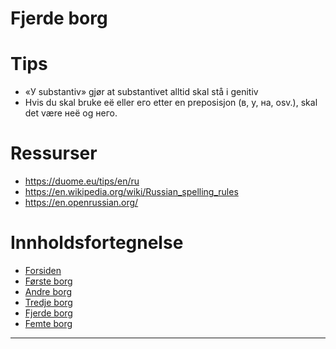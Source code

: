 # Fjerde borg

# Tips

- «У substantiv» gjør at substantivet alltid skal stå i genitiv
- Hvis du skal bruke её eller его etter en preposisjon (в, у, на, osv.), skal det være неё og него.

# Ressurser

- https://duome.eu/tips/en/ru
- https://en.wikipedia.org/wiki/Russian_spelling_rules
- https://en.openrussian.org/


# Innholdsfortegnelse

- [Forsiden](README.md)
- [Første borg](1-borg.md)
- [Andre borg](2-borg.md)
- [Tredje borg](3-borg.md)
- [Fjerde borg](4-borg.md)
- [Femte borg](5-borg.md)

----------------------------------------
